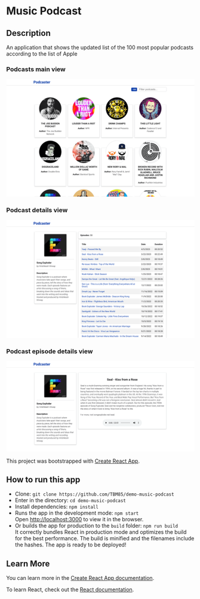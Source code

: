 # Music Podcast

## Description
An application that shows the updated list of the 100 most popular podcasts according to the list of Apple

### Podcasts main view
![Podcasts main view](public/main_view.png)

### Podcast details view
![Podcast details view](public/podcast_details_view.png)

### Podcast episode details view
![Podcast episode details view](public/episode_details_view.png)

This project was bootstrapped with [Create React App](https://github.com/facebook/create-react-app).

## How to run this app
* Clone: `git clone https://github.com/TBM85/demo-music-podcast`
* Enter in the directory: `cd demo-music-podcast`
* Install dependencies: `npm install`
* Runs the app in the development mode: `npm start`\
  Open [http://localhost:3000](http://localhost:3000) to view it in the browser.
* Or builds the app for production to the `build` folder: `npm run build`\
  It correctly bundles React in production mode and optimizes the build for the best performance.
  The build is minified and the filenames include the hashes.
  The app is ready to be deployed!

## Learn More
You can learn more in the [Create React App documentation](https://facebook.github.io/create-react-app/docs/getting-started).

To learn React, check out the [React documentation](https://reactjs.org/).